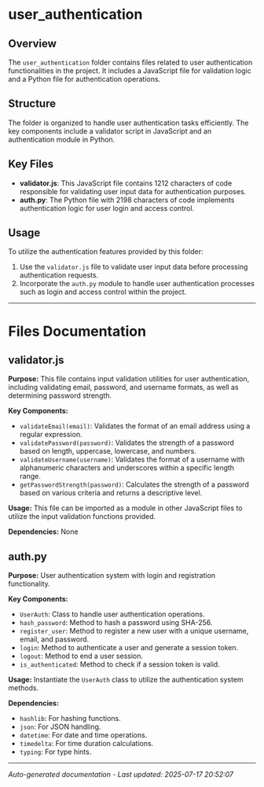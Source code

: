 # user_authentication

## Overview
The `user_authentication` folder contains files related to user authentication functionalities in the project. It includes a JavaScript file for validation logic and a Python file for authentication operations.

## Structure
The folder is organized to handle user authentication tasks efficiently. The key components include a validator script in JavaScript and an authentication module in Python.

## Key Files
- **validator.js**: This JavaScript file contains 1212 characters of code responsible for validating user input data for authentication purposes.
- **auth.py**: The Python file with 2198 characters of code implements authentication logic for user login and access control.

## Usage
To utilize the authentication features provided by this folder:
1. Use the `validator.js` file to validate user input data before processing authentication requests.
2. Incorporate the `auth.py` module to handle user authentication processes such as login and access control within the project.

---

# Files Documentation

## validator.js

**Purpose:** This file contains input validation utilities for user authentication, including validating email, password, and username formats, as well as determining password strength.

**Key Components:**
- `validateEmail(email)`: Validates the format of an email address using a regular expression.
- `validatePassword(password)`: Validates the strength of a password based on length, uppercase, lowercase, and numbers.
- `validateUsername(username)`: Validates the format of a username with alphanumeric characters and underscores within a specific length range.
- `getPasswordStrength(password)`: Calculates the strength of a password based on various criteria and returns a descriptive level.

**Usage:** This file can be imported as a module in other JavaScript files to utilize the input validation functions provided.

**Dependencies:** None

## auth.py

**Purpose:** User authentication system with login and registration functionality.

**Key Components:**
- `UserAuth`: Class to handle user authentication operations.
- `hash_password`: Method to hash a password using SHA-256.
- `register_user`: Method to register a new user with a unique username, email, and password.
- `login`: Method to authenticate a user and generate a session token.
- `logout`: Method to end a user session.
- `is_authenticated`: Method to check if a session token is valid.

**Usage:** Instantiate the `UserAuth` class to utilize the authentication system methods.

**Dependencies:**
- `hashlib`: For hashing functions.
- `json`: For JSON handling.
- `datetime`: For date and time operations.
- `timedelta`: For time duration calculations.
- `typing`: For type hints.

---
*Auto-generated documentation - Last updated: 2025-07-17 20:52:07*
